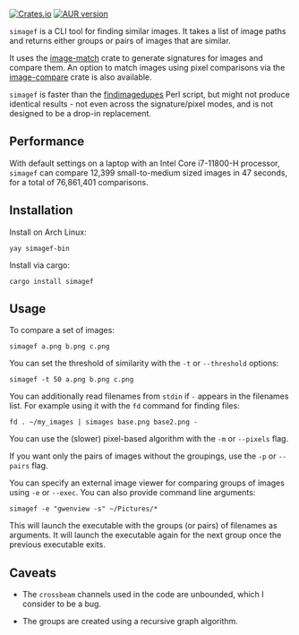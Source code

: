 [![Crates.io](https://img.shields.io/crates/v/simagef.svg)](https://crates.io/crates/simagef)
[![AUR version](https://img.shields.io/aur/version/simagef-bin)](https://aur.archlinux.org/packages/simagef-bin)

`simagef` is a CLI tool for finding similar images. It takes a list of image paths and returns either groups or pairs of images that are similar.

It uses the [image-match](https://crates.io/crates/image-match) crate to generate signatures for images and compare them. An option to match images using pixel comparisons via the [image-compare](https://crates.io/crates/image-compare) crate is also available.

`simagef` is faster than the [findimagedupes](https://github.com/jhnc/findimagedupes) Perl script, but might not produce identical results - not even across the signature/pixel modes, and is not designed to be a drop-in replacement.

## Performance

With default settings on a laptop with an Intel Core i7-11800-H processor, `simagef` can compare 12,399 small-to-medium sized images in 47 seconds, for a total of 76,861,401 comparisons.

## Installation

Install on Arch Linux:

```
yay simagef-bin
```

Install via cargo:

```
cargo install simagef
```

## Usage

To compare a set of images:

```
simagef a.png b.png c.png
```

You can set the threshold of similarity with the `-t` or `--threshold` options:

```
simagef -t 50 a.png b.png c.png
```

You can additionally read filenames from `stdin` if `-` appears in the filenames list. For example using it with the `fd` command for finding files:

```
fd . ~/my_images | simages base.png base2.png -
```

You can use the (slower) pixel-based algorithm with the `-m` or `--pixels` flag.

If you want only the pairs of images without the groupings, use the `-p` or `--pairs` flag.

You can specify an external image viewer for comparing groups of images using `-e` or `--exec`. You can also provide command line arguments:

```
simagef -e "gwenview -s" ~/Pictures/*
```

This will launch the executable with the groups (or pairs) of filenames as arguments. It will launch the executable again for the next group once the previous executable exits.

## Caveats

- The `crossbeam` channels used in the code are unbounded, which I consider to be a bug.

- The groups are created using a recursive graph algorithm.
